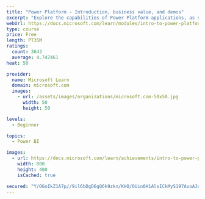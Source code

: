 ```yaml
---
title: "Power Platform - Introduction, business value, and demos"
excerpt: "Explore the capabilities of Power Platform applications, as seen in demonstrations and customer case studies."
webUrl: https://docs.microsoft.com/learn/modules/intro-to-power-platform-mba/
type: course
price: Free
length: PT35M
ratings:
  count: 3643
  average: 4.747461
heat: 50

provider:
  name: Microsoft Learn
  domain: microsoft.com
  images:
    - url: /assets/images/organizations/microsoft.com-50x50.jpg
      width: 50
      height: 50

levels:
  - Beginner

topics:
  - Power BI

images:
  - url: https://docs.microsoft.com/learn/achievements/intro-to-power-platform-social.png
    width: 800
    height: 400
    isCached: true

secured: "Y/OGoIkZ1A7p//9il6bDgD6gQ6k9zkn/KHO/OUin0H1AlsICkMyS197AvoAJu4vieR+wTwNeGd4ttjpUHbsSUB8DUcc55LEqVkKtuWDyuOQY7uO9Bdo+HGV799d3JFzGxpPnBm3sYwAjHbrfJZ8Hh92l4wP2kVRUoxzv6HceH99w7KqD/PzobNHVuNfQMWlucrDl4Ed6O7pppr1J6CQCBXzeHjzR2Tqk7nxGwrFiT5MVU9U6+tO2wF2qNPU+KSz8Mrmvs+Lu9OMEZN67V5P48zQappn2HCqcV21/C5HdNsYCQ2GSfdbZ8iyuhlcbjOgPKAHYEUjuoVceKSG/rwfIuIHRnMxdM9tNd1Uv2AzlhbC/vnYcESUbltJNuICS95ncqbiV88FtaBKDJG5YwlF8rSEtdICsOxXjNTNnRGnW/v8=;prFG6Spi7VRBm+bhFCOXHA=="
---
```


